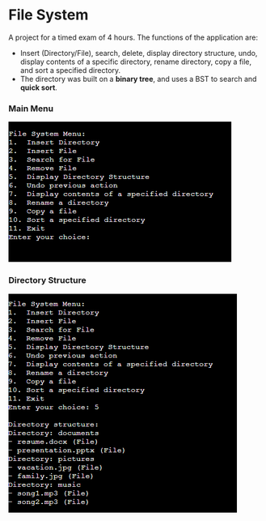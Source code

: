 <h1 align="Left">File System</h1>

A project for a timed exam of 4 hours.
The functions of the application are:
  - Insert (Directory/File), search, delete, display directory structure, undo, display contents of a specific directory, rename directory, copy a file, and sort a specified directory.
  - The directory was built on a **binary tree**, and uses a BST to search and **quick sort**.

<h3 align="Left">Main Menu</h3>

![main menu](https://github.com/DavidaTorres1/File-Sytem/blob/main/MainMenu.png)

<h3 align="Left">Directory Structure</h3>

![Directory Structure](https://github.com/DavidaTorres1/File-Sytem/blob/main/DirectoryStructure.png)
